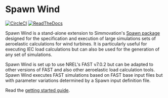 # Spawn Wind

[![CircleCI](https://circleci.com/gh/Simmovation/spawn-wind.svg?style=svg&circle-token=09e82a0ce9e9e4dccd9dbeb181fd567907a15f2a)](https://circleci.com/gh/Simmovation/spawn-wind)
[![ReadTheDocs](https://readthedocs.org/projects/spawn-wind/badge/?style=flat)](http://spawn-wind.readthedocs.io/)

Spawn Wind is a stand-alone extension to Simmovation's [Spawn package](https://github.com/Simmovation/spawn) designed for the specification and execution of large simulations sets of aeroelastic calculations for wind turbines. It is particularly useful for executing IEC load calculations but can also be used for the generation of any set of simulations.

Spawn Wind is set up to use NREL's FAST v7.0.2 but can be adapted to other versions of FAST and also other aeroelastic load calculation tools. Spawn Wind executes FAST simulations based on FAST base input files but with parameter variations determined by a Spawn input definition file.

Read the [getting started guide](https://spawn-wind.readthedocs.io/en/latest/user_guide/getting_started.html).
